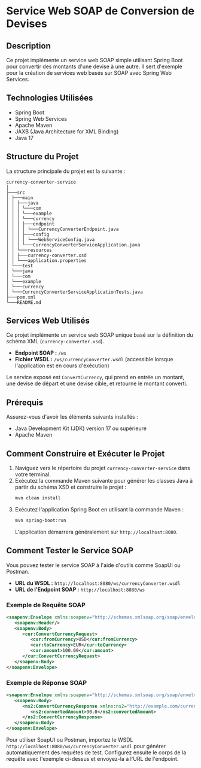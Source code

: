 # Service Web SOAP de Conversion de Devises

## Description
Ce projet implémente un service web SOAP simple utilisant Spring Boot pour convertir des montants d'une devise à une autre. Il sert d'exemple pour la création de services web basés sur SOAP avec Spring Web Services.

## Technologies Utilisées
*   Spring Boot
*   Spring Web Services
*   Apache Maven
*   JAXB (Java Architecture for XML Binding)
*   Java 17

## Structure du Projet
La structure principale du projet est la suivante :
```
currency-converter-service
│
├───src
│ ├───main
│ │ ├───java
│ │ │ └───com
│ │ │ └───example
│ │ │ └───currency
│ │ │ ├───endpoint
│ │ │ │ └───CurrencyConverterEndpoint.java
│ │ │ ├───config
│ │ │ │ └───WebServiceConfig.java
│ │ │ └───CurrencyConverterServiceApplication.java
│ │ └───resources
│ │ ├───currency-converter.xsd
│ │ └───application.properties
│ └───test
│ └───java
│ └───com
│ └───example
│ └───currency
│ └───CurrencyConverterServiceApplicationTests.java
├───pom.xml
└───README.md
```

## Services Web Utilisés
Ce projet implémente un service web SOAP unique basé sur la définition du schéma XML (`currency-converter.xsd`).

*   **Endpoint SOAP :** `/ws`
*   **Fichier WSDL :** `/ws/currencyConverter.wsdl` (accessible lorsque l'application est en cours d'exécution)

Le service exposé est `ConvertCurrency`, qui prend en entrée un montant, une devise de départ et une devise cible, et retourne le montant converti.

## Prérequis
Assurez-vous d'avoir les éléments suivants installés :
*   Java Development Kit (JDK) version 17 ou supérieure
*   Apache Maven

## Comment Construire et Exécuter le Projet

1.  Naviguez vers le répertoire du projet `currency-converter-service` dans votre terminal.
2.  Exécutez la commande Maven suivante pour générer les classes Java à partir du schéma XSD et construire le projet :
    ```bash
    mvn clean install
    ```
3.  Exécutez l'application Spring Boot en utilisant la commande Maven :
    ```bash
    mvn spring-boot:run
    ```
    L'application démarrera généralement sur `http://localhost:8080`.

## Comment Tester le Service SOAP

Vous pouvez tester le service SOAP à l'aide d'outils comme SoapUI ou Postman.

*   **URL du WSDL :** `http://localhost:8080/ws/currencyConverter.wsdl`
*   **URL de l'Endpoint SOAP :** `http://localhost:8080/ws`

### Exemple de Requête SOAP
```xml
<soapenv:Envelope xmlns:soapenv="http://schemas.xmlsoap.org/soap/envelope/" xmlns:cur="http://example.com/currency">
   <soapenv:Header/>
   <soapenv:Body>
      <cur:ConvertCurrencyRequest>
         <cur:fromCurrency>USD</cur:fromCurrency>
         <cur:toCurrency>EUR</cur:toCurrency>
         <cur:amount>100.00</cur:amount>
      </cur:ConvertCurrencyRequest>
   </soapenv:Body>
</soapenv:Envelope>
```

### Exemple de Réponse SOAP
```xml
<soapenv:Envelope xmlns:soapenv="http://schemas.xmlsoap.org/soap/envelope/">
   <soapenv:Body>
      <ns2:ConvertCurrencyResponse xmlns:ns2="http://example.com/currency">
         <ns2:convertedAmount>90.0</ns2:convertedAmount>
      </ns2:ConvertCurrencyResponse>
   </soapenv:Body>
</soapenv:Envelope>
```

Pour utiliser SoapUI ou Postman, importez le WSDL `http://localhost:8080/ws/currencyConverter.wsdl` pour générer automatiquement des requêtes de test. Configurez ensuite le corps de la requête avec l'exemple ci-dessus et envoyez-la à l'URL de l'endpoint. 
